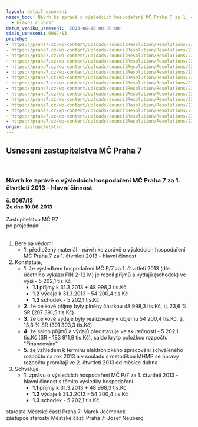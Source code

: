```yaml
---
layout: detail_usneseni
nazev_bodu: Návrh ke zprávě o výsledcích hospodaření MČ Praha 7 za 1. čtvrtletí 2013
  - hlavní činnost
datum_vzniku_usneseni: '2013-06-10 00:00:00'
cislo_usneseni: 0067/13
prilohy:
- https://praha7.cz/wp-content/uploads/councilResolution/Resolutions/23278/5-13-p1_duvudova_zprava.doc
- https://praha7.cz/wp-content/uploads/councilResolution/Resolutions/23278/5-13-p2_fondy_1_q_2013.doc
- https://praha7.cz/wp-content/uploads/councilResolution/Resolutions/23278/5-13-p3_koment%c3%a1%c5%99_k_inv_v%c3%bddaj%c5%afm_1_q_2013.doc
- https://praha7.cz/wp-content/uploads/councilResolution/Resolutions/23278/5-13-p4_v%c3%bdsledky_hospoda%c5%99en%c3%ad_po_za_1__%c4%8dtvrtlet%c3%ad_2013_-_tabulka_dle_v%c3%bdkaz%c5%af.doc
- https://praha7.cz/wp-content/uploads/councilResolution/Resolutions/23278/5-13-p5__q1_2013_rozbor_po_mimo_%c5%a1kol.doc
- https://praha7.cz/wp-content/uploads/councilResolution/Resolutions/23278/5-13-p6_q1_2013_rozbor_po_-_%c5%a1kolstv%c3%ad.doc
- https://praha7.cz/wp-content/uploads/councilResolution/Resolutions/23278/5-13-p7_bilanceb%c5%99ezen13ra.xls
- https://praha7.cz/wp-content/uploads/councilResolution/Resolutions/23278/5-13-p8_v%c3%bddajeb%c5%99ezen2013.xls
- https://praha7.cz/wp-content/uploads/councilResolution/Resolutions/23278/5-13-p9_p%c5%99%c3%adjmyb%c5%99ezen2013.xls
- https://praha7.cz/wp-content/uploads/councilResolution/Resolutions/23278/5-13-p10_investice_-_1_q_2013_v%c4%8d._oif.xls
- https://praha7.cz/wp-content/uploads/councilResolution/Resolutions/23278/5-13-p11_zhodnocen%c3%ad_1_q_2013_-_koment%c3%a1%c5%99_o%c5%a1k_k__po_m%c5%a1_z%c5%a1.doc
- https://praha7.cz/wp-content/uploads/councilResolution/Resolutions/23278/5-13-p12_zhodnocen%c3%ad_1_q_2013_ks_-_kc.doc
- https://praha7.cz/wp-content/uploads/councilResolution/Resolutions/23278/5-13-p13_zhodnocen%c3%ad_1_q_2013_oszbn_-_pc.doc
- https://praha7.cz/wp-content/uploads/councilResolution/Resolutions/23278/5-13-p14_zhodnocen%c3%ad_1_q_2013_oszbn_-_saz.doc
- https://praha7.cz/wp-content/uploads/councilResolution/Resolutions/23278/5-13-p16__0391.doc
organ: zastupitelstvo
---
```

<div id="ucUsn_pList" class="usn">
	<span><h2>Usnesení zastupitelstva MČ Praha 7 </h2>
<br></span><div class="standBody">
<span><h3>Návrh ke zprávě o výsledcích hospodaření MČ Praha 7 za 1. čtvrtletí 2013 - hlavní činnost</h3></span><div class="center">
		<strong>č. 0067/13</strong><br>
	</div>
<div class="center">
		<strong>Ze dne 10.06.2013</strong><br><br>
	</div>Zastupitelstvo MČ P7<br> po projednání<br><br><ol>
<li>Bere na vědomí<ul><li>
<strong>1.</strong> předložený materiál - návrh ke zprávě o výsledcích hospodaření MČ Praha 7 za  1. čtvrtletí 2013 - hlavní činnost</li></ul>
</li>
<li>Konstatuje,<ul>
<li>
<strong>1.</strong> že výsledkem hospodaření MČ P/7 za 1. čtvrtletí 2013 (dle účetního výkazu FIN 2-12 M) je rozdíl příjmů a výdajů (schodek) ve výši                  -      5 202,1 tis.Kč<ul>
<li>
<strong>1.1</strong> příjmy k 31.3.2013                                                              +   48 998,3 tis.Kč</li>
<li>
<strong>1.2</strong> výdaje k 31.3.2013                                                              -   54 200,4 tis.Kč </li>
<li>
<strong>1.3</strong> schodek                                                                               -      5 202,1 tis.Kč</li>
</ul>
</li>
<li>
<strong>2.</strong> že celkové příjmy byly plněny částkou  48 998,3 tis.Kč, tj. 23,6 %  SR  (207 391,5 tis.Kč)</li>
<li>
<strong>3.</strong> že celkové výdaje byly realizovány v objemu 54 200,4 tis.Kč, tj. 13,8  % SR  (391 303,3 tis.Kč)</li>
<li>
<strong>4.</strong> že saldo příjmů a výdajů  představuje ve skutečnosti  -      5 202,1 tis.Kč  (SR - 183 911,8 tis.Kč), saldo kryto položkou rozpočtu "Financování"</li>
<li>
<strong>5.</strong> že vzhledem  k  termínu elektronického zpracování schváleného rozpočtu na rok 2013 a v souladu s  metodikou  MHMP se úpravy rozpočtu promítají ve  2. čtvrtletí 2013 od měsíce dubna</li>
</ul>
</li>
<li>Schvaluje<ul><li>
<strong>1.</strong> zprávu o výsledcích hospodaření MČ P/7 za 1. čtvrtletí 2013 - hlavní činnost  s těmito výsledky hospodaření<ul>
<li>
<strong>1.1</strong> příjmy k 31.3.2013                                               +    48 998,3 tis.Kč</li>
<li>
<strong>1.2</strong> výdaje k 31.3.2013                                               -    54 200,4 tis.Kč</li>
<li>
<strong>1.3</strong> schodek                                                                 -      5 202,1 tis.Kč</li>
</ul>
</li></ul>
</li>
</ol>starosta Městské části Praha 7: Marek Ječmének<br>zástupce starosty Městské části Praha 7: Josef Neuberg
</div>
</div>